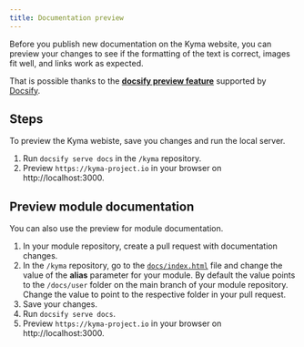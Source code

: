 ```yaml
---
title: Documentation preview
---
```


Before you publish new documentation on the Kyma website, you can preview your changes to see if the formatting of the text is correct, images fit well, and links work as expected.

That is possible thanks to the [**docsify preview feature**](https://docsify.js.org/#/quickstart?id=preview-your-site) supported by [Docsify](https://docsify.js.org/#/).

## Steps

To preview the Kyma webiste, save you changes and run the local server.

1. Run `docsify serve docs` in the `/kyma` repository.
2. Preview `https://kyma-project.io` in your browser on http://localhost:3000.

## Preview module documentation

You can also use the preview for module documentation.

1. In your module repository, create a pull request with documentation changes.
2. In the `/kyma` repository, go to the [`docs/index.html`](https://github.com/kyma-project/kyma/blob/main/docs/index.html) file and change the value of the **alias** parameter for your module. By default the value points to the `/docs/user` folder on the main branch of your module repository. Change the value to point to the respective folder in your pull request.
3. Save your changes.
4. Run `docsify serve docs`.
5. Preview `https://kyma-project.io` in your browser on http://localhost:3000.
